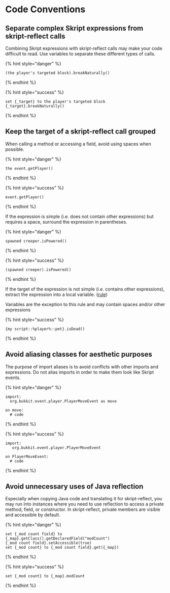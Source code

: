 # Code Conventions

## Separate complex Skript expressions from skript-reflect calls

Combining Skript expressions with skript-reflect calls may make your code difficult to read. Use variables to separate these different types of calls.

{% hint style="danger" %}
```text
(the player's targeted block).breakNaturally()
```
{% endhint %}

{% hint style="success" %}
```text
set {_target} to the player's targeted block
{_target}.breakNaturally()
```
{% endhint %}

## Keep the target of a skript-reflect call grouped

When calling a method or accessing a field, avoid using spaces when possible.

{% hint style="danger" %}
```text
the event.getPlayer()
```
{% endhint %}

{% hint style="success" %}
```text
event.getPlayer()
```
{% endhint %}

If the expression is simple \(i.e. does not contain other expressions\) but requires a space, surround the expression in parentheses.

{% hint style="danger" %}
```text
spawned creeper.isPowered()
```
{% endhint %}

{% hint style="success" %}
```text
(spawned creeper).isPowered()
```
{% endhint %}

If the target of the expression is not simple \(i.e. contains other expressions\), extract the expression into a local variable. \([rule](code-conventions.md#separate-complex-skript-expressions-from-skript-reflect-calls)\)

Variables are the exception to this rule and may contain spaces and/or other expressions

{% hint style="success" %}
```text
{my script::%player%::pet}.isDead()
```
{% endhint %}

## Avoid aliasing classes for aesthetic purposes

The purpose of import aliases is to avoid conflicts with other imports and expressions. Do not alias imports in order to make them look like Skript events.

{% hint style="danger" %}
```text
import:
  org.bukkit.event.player.PlayerMoveEvent as move

on move:
  # code
```
{% endhint %}

{% hint style="success" %}
```text
import:
   org.bukkit.event.player.PlayerMoveEvent

on PlayerMoveEvent:
  # code
```
{% endhint %}

## Avoid unnecessary uses of Java reflection

Especially when copying Java code and translating it for skript-reflect, you may run into instances where you need to use reflection to access a private method, field, or constructor. In skript-reflect, private members are visible and accessible by default.

{% hint style="danger" %}
```text
set {_mod count field} to {_map}.getClass().getDeclaredField("modCount")
{_mod count field}.setAccessible(true)
set {_mod count} to {_mod count field}.get({_map})
```
{% endhint %}

{% hint style="success" %}
```text
set {_mod count} to {_map}.modCount
```
{% endhint %}

